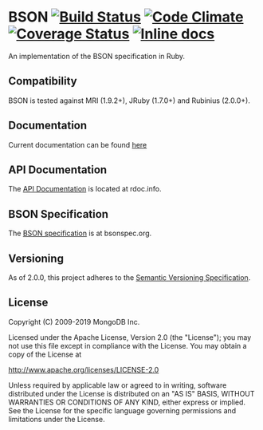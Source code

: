 BSON [![Build Status](https://secure.travis-ci.org/mongodb/bson-ruby.png?branch=master&.png)](http://travis-ci.org/mongodb/bson-ruby)  [![Code Climate](https://codeclimate.com/github/mongodb/bson-ruby.png)](https://codeclimate.com/github/mongodb/bson-ruby) [![Coverage Status](https://coveralls.io/repos/mongodb/bson-ruby/badge.png?branch=master)](https://coveralls.io/r/mongodb/bson-ruby?branch=master) [![Inline docs](http://inch-ci.org/github/mongodb/bson-ruby.svg?branch=master)](http://inch-ci.org/github/mongodb/bson-ruby)
====

An implementation of the BSON specification in Ruby.

Compatibility
-------------

BSON is tested against MRI (1.9.2+), JRuby (1.7.0+) and Rubinius (2.0.0+).

Documentation
-------------

Current documentation can be found [here](http://docs.mongodb.org/ecosystem/tutorial/ruby-bson-tutorial/#ruby-bson-tutorial)

API Documentation
-----------------

The [API Documentation](http://rdoc.info/github/mongodb/bson-ruby/master/frames) is
located at rdoc.info.

BSON Specification
------------------

The [BSON specification](http://bsonspec.org) is at bsonspec.org.

Versioning
----------

As of 2.0.0, this project adheres to the [Semantic Versioning Specification](http://semver.org/).

License
-------

Copyright (C) 2009-2019 MongoDB Inc.

Licensed under the Apache License, Version 2.0 (the "License");
you may not use this file except in compliance with the License.
You may obtain a copy of the License at

http://www.apache.org/licenses/LICENSE-2.0

Unless required by applicable law or agreed to in writing, software
distributed under the License is distributed on an "AS IS" BASIS,
WITHOUT WARRANTIES OR CONDITIONS OF ANY KIND, either express or implied.
See the License for the specific language governing permissions and
limitations under the License.
